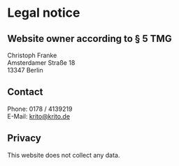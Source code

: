 # Legal notice

## Website owner according to § 5 TMG

Christoph Franke\
Amsterdamer Straße 18\
13347 Berlin

## Contact
Phone: 0178 / 4139219\
E-Mail: [krito@krito.de](mailto:krito@krito.de)

## Privacy
This website does not collect any data.